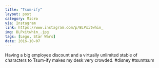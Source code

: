 ```yaml
---
title: "Tsum-ify"
layout: post
category: Micro
via: Instagram
link: https://www.instagram.com/p/BLPxitwhin_
img: BLPxitwhin_.jpg
tags: [Lego, Star Wars]
date: 2016-10-07
---
```

Having a big employee discount and a virtually unlimited stable of characters to Tsum-ify makes my desk very crowded. 
#disney #tsumtsum